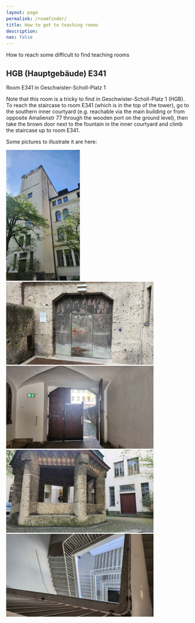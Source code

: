 ```yaml
---
layout: page
permalink: /roomfinder/
title: How to get to teaching rooms
description: 
nav: false
---
```


How to reach some difficult to find teaching rooms

## HGB (Hauptgebäude) E341

Room E341 in Geschwister-Scholl-Platz 1

Note that this room is a tricky to find in Geschwister-Scholl-Platz 1 (HGB). To reach the staircase to room E341 (which is in the top of the tower), go to the southern inner courtyard (e.g. reachable via the main building or from opposite Amalienstr 77 through the wooden port on the ground level), then take the brown door next to the fountain in the inner courtyard and climb the staircase up to room E341.

Some pictures to illustrate it are here:

<img src="/assets/img/room/20240412_094957.jpg" width="200px" height="auto">

<img src="/assets/img/room/20240416_143211.jpg" width="400px" height="auto">

<img src="/assets/img/room/20240412_095031.jpg" width="400px" height="auto">


<img src="/assets/img/room/20240412_094948.jpg" width="400px" height="auto">


<img src="/assets/img/room/20240412_094558.jpg" width="400px" height="auto">


